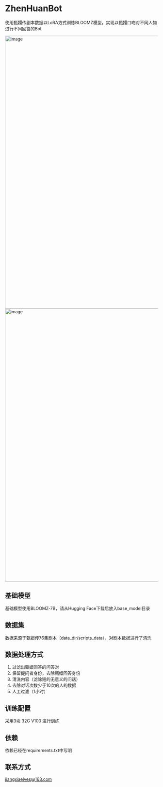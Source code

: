 # ZhenHuanBot
使用甄嬛传剧本数据以LoRA方式训练BLOOMZ模型，实现以甄嬛口吻对不同人物进行不同回答的Bot

<img width="897" alt="image" src="https://github.com/JiangXiaElves/ZhenHuanBot/assets/133947013/a1ccacf5-93cb-4a5e-b879-d20d14c58be5">
<img width="899" alt="image" src="https://github.com/JiangXiaElves/ZhenHuanBot/assets/133947013/030b596e-cd86-4129-abf7-4ca1d44e22c7">

## 基础模型
基础模型使用BLOOMZ-7B，请从Hugging Face下载后放入base_model目录

## 数据集
数据来源于甄嬛传76集剧本（data_dir/scripts_data），对剧本数据进行了清洗

## 数据处理方式
1. 过滤出甄嬛回答的问答对
2. 保留提问者身份，去除甄嬛回答身份
3. 清洗内容（滤除短的无意义的问话）
4. 去除对话次数少于10次的人的数据
5. 人工过滤（1小时）

## 训练配置
采用3块 32G V100 进行训练

## 依赖
依赖已经在requirements.txt中写明

## 联系方式
jiangxiaelves@163.com

